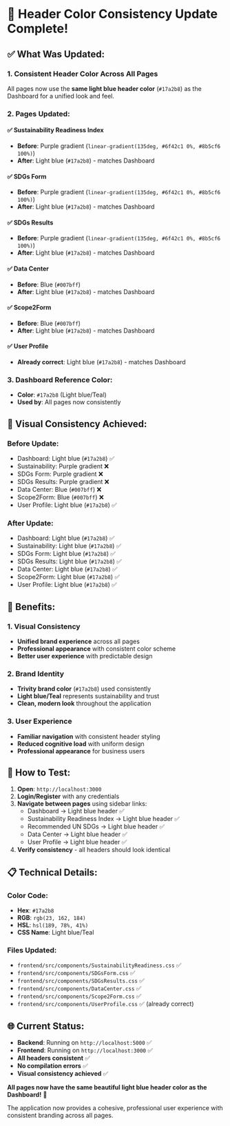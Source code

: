 # 🎨 Header Color Consistency Update Complete!

## ✅ **What Was Updated:**

### **1. Consistent Header Color Across All Pages**
All pages now use the **same light blue header color** (`#17a2b8`) as the Dashboard for a unified look and feel.

### **2. Pages Updated:**

#### **✅ Sustainability Readiness Index**
- **Before**: Purple gradient (`linear-gradient(135deg, #6f42c1 0%, #8b5cf6 100%)`)
- **After**: Light blue (`#17a2b8`) - matches Dashboard

#### **✅ SDGs Form**
- **Before**: Purple gradient (`linear-gradient(135deg, #6f42c1 0%, #8b5cf6 100%)`)
- **After**: Light blue (`#17a2b8`) - matches Dashboard

#### **✅ SDGs Results**
- **Before**: Purple gradient (`linear-gradient(135deg, #6f42c1 0%, #8b5cf6 100%)`)
- **After**: Light blue (`#17a2b8`) - matches Dashboard

#### **✅ Data Center**
- **Before**: Blue (`#007bff`)
- **After**: Light blue (`#17a2b8`) - matches Dashboard

#### **✅ Scope2Form**
- **Before**: Blue (`#007bff`)
- **After**: Light blue (`#17a2b8`) - matches Dashboard

#### **✅ User Profile**
- **Already correct**: Light blue (`#17a2b8`) - matches Dashboard

### **3. Dashboard Reference Color:**
- **Color**: `#17a2b8` (Light blue/Teal)
- **Used by**: All pages now consistently

## 🎨 **Visual Consistency Achieved:**

### **Before Update:**
- Dashboard: Light blue (`#17a2b8`) ✅
- Sustainability: Purple gradient ❌
- SDGs Form: Purple gradient ❌
- SDGs Results: Purple gradient ❌
- Data Center: Blue (`#007bff`) ❌
- Scope2Form: Blue (`#007bff`) ❌
- User Profile: Light blue (`#17a2b8`) ✅

### **After Update:**
- Dashboard: Light blue (`#17a2b8`) ✅
- Sustainability: Light blue (`#17a2b8`) ✅
- SDGs Form: Light blue (`#17a2b8`) ✅
- SDGs Results: Light blue (`#17a2b8`) ✅
- Data Center: Light blue (`#17a2b8`) ✅
- Scope2Form: Light blue (`#17a2b8`) ✅
- User Profile: Light blue (`#17a2b8`) ✅

## 🎯 **Benefits:**

### **1. Visual Consistency**
- **Unified brand experience** across all pages
- **Professional appearance** with consistent color scheme
- **Better user experience** with predictable design

### **2. Brand Identity**
- **Trivity brand color** (`#17a2b8`) used consistently
- **Light blue/Teal** represents sustainability and trust
- **Clean, modern look** throughout the application

### **3. User Experience**
- **Familiar navigation** with consistent header styling
- **Reduced cognitive load** with uniform design
- **Professional appearance** for business users

## 🚀 **How to Test:**

1. **Open**: `http://localhost:3000`
2. **Login/Register** with any credentials
3. **Navigate between pages** using sidebar links:
   - Dashboard → Light blue header ✅
   - Sustainability Readiness Index → Light blue header ✅
   - Recommended UN SDGs → Light blue header ✅
   - Data Center → Light blue header ✅
   - User Profile → Light blue header ✅
4. **Verify consistency** - all headers should look identical

## 📋 **Technical Details:**

### **Color Code:**
- **Hex**: `#17a2b8`
- **RGB**: `rgb(23, 162, 184)`
- **HSL**: `hsl(189, 78%, 41%)`
- **CSS Name**: Light blue/Teal

### **Files Updated:**
- `frontend/src/components/SustainabilityReadiness.css` ✅
- `frontend/src/components/SDGsForm.css` ✅
- `frontend/src/components/SDGsResults.css` ✅
- `frontend/src/components/DataCenter.css` ✅
- `frontend/src/components/Scope2Form.css` ✅
- `frontend/src/components/UserProfile.css` ✅ (already correct)

## 🌐 **Current Status:**

- **Backend**: Running on `http://localhost:5000` ✅
- **Frontend**: Running on `http://localhost:3000` ✅
- **All headers consistent** ✅
- **No compilation errors** ✅
- **Visual consistency achieved** ✅

**All pages now have the same beautiful light blue header color as the Dashboard!** 🎉

The application now provides a cohesive, professional user experience with consistent branding across all pages.
